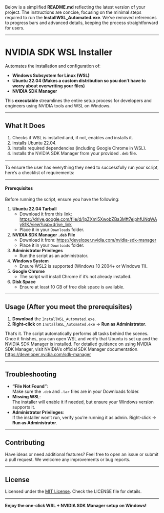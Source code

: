 Below is a simplified **README.md** reflecting the latest version of your project. The instructions are concise, focusing on the minimal steps required to run the **InstallWSL_Automated.exe**. We’ve removed references to progress bars and advanced details, keeping the process straightforward for users.

---

# NVIDIA SDK WSL Installer

Automates the installation and configuration of:
- **Windows Subsystem for Linux (WSL)**
- **Ubuntu 22.04 (Makes a custom distribution so you don't have to worry about overwriting your files)**
- **NVIDIA SDK Manager**

This **executable** streamlines the entire setup process for developers and engineers using NVIDIA tools and WSL on Windows. 

---

## What It Does

1. Checks if WSL is installed and, if not, enables and installs it.
2. Installs Ubuntu 22.04.
3. Installs required dependencies (including Google Chrome in WSL).
4. Installs the NVIDIA SDK Manager from your provided `.deb` file.

---

To ensure the user has everything they need to successfully run your script, here’s a checklist of requirements:

---

#### **Prerequisites**
Before running the script, ensure you have the following:
1. **Ubuntu 22.04 Tarball**
   - Download it from this link: https://drive.google.com/file/d/1pZXml5XwobZBa3Mft7ejphfUNqWAy81K/view?usp=drive_link
   - Place it in your `Downloads` folder.
2. **NVIDIA SDK Manager `.deb` File**
   - Download it from: https://developer.nvidia.com/nvidia-sdk-manager
   - Place it in your `Downloads` folder.
3. **Administrator Privileges**
   - Run the script as an administrator.
4. **Windows System**
   - Ensure WSL2 is supported (Windows 10 2004+ or Windows 11).
5. **Google Chrome**
   - The script will install Chrome if it’s not already installed.
6. **Disk Space**
   - Ensure at least 10 GB of free disk space is available.

---

## Usage (After you meet the prerequisites)

1. **Download** the `InstallWSL_Automated.exe`.
2. **Right-click** on `InstallWSL_Automated.exe` → **Run as Administrator**.

That’s it. The script automatically performs all tasks behind the scenes. Once it finishes, you can open WSL and verify that Ubuntu is set up and the NVIDIA SDK Manager is installed.
For detailed guidance on using NVIDIA SDK Manager, visit NVIDIA's official SDK Manager documentation. https://developer.nvidia.com/sdk-manager

---

## Troubleshooting

- **“File Not Found”**:  
  Make sure the `.deb` and `.tar` files are in your Downloads folder.  
- **Missing WSL**:  
  The installer will enable it if needed, but ensure your Windows version supports it.  
- **Administrator Privileges**:  
  If the installer won’t run, verify you’re running it as admin. Right-click → **Run as Administrator**.  


---

## Contributing

Have ideas or need additional features? Feel free to open an issue or submit a pull request. We welcome any improvements or bug reports.

---

## License

Licensed under the [MIT License](LICENSE). Check the LICENSE file for details.

---

**Enjoy the one-click WSL + NVIDIA SDK Manager setup on Windows!**
